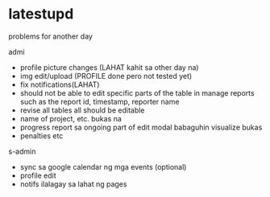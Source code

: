 # latestupd
problems for another day  

admi 
- profile picture changes  (LAHAT kahit sa other day na)
- img edit/upload (PROFILE done pero not tested yet)
- fix notifications(LAHAT)
- should not be able to edit specific parts of the table in manage reports such as the report id, timestamp, reporter name
- revise all tables all should be editable
- name of project, etc. bukas na
- progress report sa ongoing part of edit modal babaguhin visualize bukas
- penalties etc

s-admin
- sync sa google calendar ng mga events (optional)
- profile edit
- notifs ilalagay sa lahat ng pages

